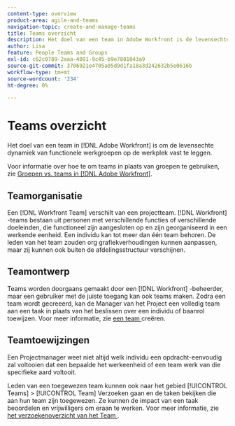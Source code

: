 ```yaml
---
content-type: overview
product-area: agile-and-teams
navigation-topic: create-and-manage-teams
title: Teams overzicht
description: Het doel van een team in Adobe Workfront is de levensechte dynamiek van functionele werkgroepen op de werkplek vast te leggen.
author: Lisa
feature: People Teams and Groups
exl-id: c62c0789-2aaa-4091-9c45-b9e7801043a9
source-git-commit: 3706921e4705a05d9d1fa18a3d242632b5e0616b
workflow-type: tm+mt
source-wordcount: '234'
ht-degree: 0%

---
```


# Teams overzicht

<!-- Audited: 01/2024 -->

Het doel van een team in [!DNL Adobe Workfront] is om de levensechte dynamiek van functionele werkgroepen op de werkplek vast te leggen.

Voor informatie over hoe te om teams in plaats van groepen te gebruiken, zie [ Groepen vs. teams in  [!DNL Adobe Workfront]](../../people-teams-and-groups/work-with-groups-and-teams/understanding-differences-and-similarities-between-groups-and-teams.md).

## Teamorganisatie

Een [!DNL Workfront Team] verschilt van een projectteam. [!DNL Workfront] -teams bestaan uit personen met verschillende functies of verschillende doeleinden, die functioneel zijn aangesloten op en zijn georganiseerd in een werkende eenheid. Een individu kan tot meer dan één team behoren. De leden van het team zouden org grafiekverhoudingen kunnen aanpassen, maar zij kunnen ook buiten de afdelingsstructuur verschijnen.

## Teamontwerp

Teams worden doorgaans gemaakt door een [!DNL Workfront] -beheerder, maar een gebruiker met de juiste toegang kan ook teams maken. Zodra een team wordt gecreeerd, kan de Manager van het Project een volledig team aan een taak in plaats van het beslissen over een individu of baanrol toewijzen. Voor meer informatie, zie [ een team ](/help/quicksilver/people-teams-and-groups/create-and-manage-teams/create-a-team.md) creëren.

## Teamtoewijzingen

Een Projectmanager weet niet altijd welk individu een opdracht-eenvoudig zal voltooien dat een bepaalde het werkeenheid of een team werk van die specifieke aard voltooit.

Leden van een toegewezen team kunnen ook naar het gebied [!UICONTROL Teams] > [!UICONTROL Team] Verzoeken gaan en de taken bekijken die aan hun team zijn toegewezen. Ze kunnen de impact van een taak beoordelen en vrijwilligers om eraan te werken. Voor meer informatie, zie [ het verzoekenoverzicht van het Team ](/help/quicksilver/people-teams-and-groups/work-with-team-requests/team-requests-overview.md).
